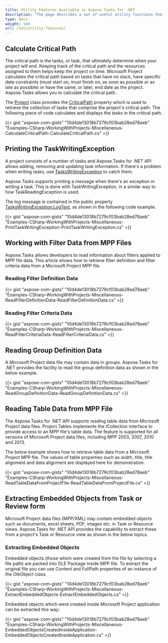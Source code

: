 ```yaml
---
title: Utility Features Available in Aspose.Tasks for .NET
description: "The page describes a set of useful utility functions that can be applied to project files using Aspose.Tasks for .NET. such as a critical path calculation, working with task filters and so on."
type: docs
weight: 140
url: /net/utility-features/
---
```


## **Calculate Critical Path**
The critical path is the tasks, or task, that ultimately determine when your project will end. Keeping track of the critical path and the resources assigned to them helps keep the project on time. Microsoft Project calculates the critical path based on tasks that have no slack, have specific date constraints (must start on, must finish on, as soon as possible or as late as possible) or have the same, or later, end date as the project. Aspose.Tasks allows you to calculate the critical path.

The [Project](https://apireference.aspose.com/tasks/net/aspose.tasks/project) class provides the [CriticalPath](https://apireference.aspose.com/tasks/net/aspose.tasks/project/properties/criticalpath) property which is used to retrieve the collection of tasks that comprise the project's critical path. The following piece of code calculates and displays the tasks in the critical path.

{{< gist "aspose-com-gists" "10d4de13018b7279cf03bab28ed78aeb" "Examples-CSharp-WorkingWithProjects-Miscellaneous-CalculateCriticalPath-CalculateCriticalPath.cs" >}}

## **Printing the TaskWritingException**
A project consists of a number of tasks and Aspose.Tasks for .NET API allows adding, removing and updating task information. If there's a problem when writing tasks, use [TasksWritingException](https://apireference.aspose.com/tasks/net/aspose.tasks/taskswritingexception) to catch them.

Aspose.Tasks supports printing a message when there's an exception in writing a task. This is done with TaskWritingException, in a similar way to how TaskReadingException is used.

The log message is contained in the public property [TasksWritingException.LogText](https://apireference.aspose.com/tasks/net/aspose.tasks/tasksloggedexception/properties/logtext), as shown in the following code example.

{{< gist "aspose-com-gists" "10d4de13018b7279cf03bab28ed78aeb" "Examples-CSharp-WorkingWithProjects-Miscellaneous-PrintTaskWritingException-PrintTaskWritingException.cs" >}}

## **Working with Filter Data from MPP Files**
Aspose.Tasks allows developers to read information about filters applied to MPP file data. This article shows how to retrieve filter definition and filter criteria data from a Microsoft Project MPP file.

### **Reading Filter Definition Data**
{{< gist "aspose-com-gists" "10d4de13018b7279cf03bab28ed78aeb" "Examples-CSharp-WorkingWithProjects-Miscellaneous-ReadFilterDefinitionData-ReadFilterDefinitionData.cs" >}}

### **Reading Filter Criteria Data**
{{< gist "aspose-com-gists" "10d4de13018b7279cf03bab28ed78aeb" "Examples-CSharp-WorkingWithProjects-Miscellaneous-ReadFilterCriteriaData-ReadFilterCriteriaData.cs" >}}

## **Reading Group Definition Data**
A Microsoft Project data file may contain data in groups. Aspose.Tasks for .NET provides the facility to read the group definition data as shown in the below example.

{{< gist "aspose-com-gists" "10d4de13018b7279cf03bab28ed78aeb" "Examples-CSharp-WorkingWithProjects-Miscellaneous-ReadGroupDefinitionData-ReadGroupDefinitionData.cs" >}}

## **Reading Table Data from MPP File**
The Aspose.Tasks for .NET API supports reading table data from Microsoft Project data files. Project.Tables implements the ICollection interface to provide access to an MPP file's table data. The feature is supported for all versions of Microsoft Project data files, including MPP 2003, 2007, 2010 and 2013.

The below example shows how to retrieve table data from a Microsoft Project MPP file. The values of table properties such as width, title, title alignment and data alignment are displayed here for demonstration.

{{< gist "aspose-com-gists" "10d4de13018b7279cf03bab28ed78aeb" "Examples-CSharp-WorkingWithProjects-Miscellaneous-ReadTableDataFromProjectFile-ReadTableDataFromProjectFile.cs" >}}

## **Extracting Embedded Objects from Task or Review form**
Microsoft Project data files (MPP/XML) may contain embedded objects such as documents, excel sheets, PDF, images etc. in Task or Resource views. Aspose.Tasks for .NET API provides the capability to extract these from a project's Task or Resource view as shown in the below topics.

### **Extracting Embedded Objects**
Embedded objects (those which were created from the file by selecting a file path) are packed into OLE Package inside MPP file. To extract the original file you can use Content and FullPath properties of an instance of the OleObject class.

{{< gist "aspose-com-gists" "10d4de13018b7279cf03bab28ed78aeb" "Examples-CSharp-WorkingWithProjects-Miscellaneous-ExtractEmbeddedObjects-ExtractEmbeddedObjects.cs" >}}

Embedded objects which were created inside Microsoft Project application can be extracted this way:

{{< gist "aspose-com-gists" "10d4de13018b7279cf03bab28ed78aeb" "Examples-CSharp-WorkingWithProjects-Miscellaneous-EmbeddedObjectsCreatedInsideApplication-EmbeddedObjectsCreatedInsideApplication.cs" >}}
